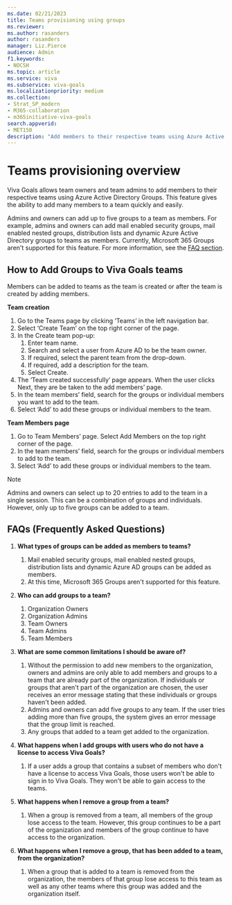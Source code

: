 ```yaml
---
ms.date: 02/21/2023
title: Teams provisioning using groups 
ms.reviewer: 
ms.author: rasanders
author: rasanders
manager: Liz.Pierce
audience: Admin
f1.keywords:
- NOCSH
ms.topic: article
ms.service: viva
ms.subservice: viva-goals
ms.localizationpriority: medium
ms.collection:  
- Strat_SP_modern
- M365-collaboration
- m365initiative-viva-goals  
search.appverid:
- MET150
description: "Add members to their respective teams using Azure Active Directory Group with Viva Goals"
---
```


# Teams provisioning overview

Viva Goals allows team owners and team admins to add members to their respective teams using Azure Active Directory Groups. This feature gives the ability to add many members to a team quickly and easily.

Admins and owners can add up to five groups to a team as members. For example, admins and owners can add mail enabled security groups, mail enabled nested groups, distribution lists and dynamic Azure Active Directory groups to teams as members. Currently, Microsoft 365 Groups aren't supported for this feature.   For more information, see the [FAQ section](/viva/goals/teams-provisioning#faqs-frequently-asked-questions).

## How to Add Groups to Viva Goals teams
Members can be added to teams as the team is created or after the team is created by adding members.

**Team creation**

1. Go to the Teams page by clicking ‘Teams’ in the left navigation bar.
1. Select ‘Create Team’ on the top right corner of the page.
1. In the Create team pop-up:
    1. Enter team name.
    1. Search and select a user from Azure AD to be the team owner.  
    1. If required, select the parent team from the drop-down.
    1. If required, add a description for the team.
    1. Select Create.
1. The ‘Team created successfully’ page appears. When the user clicks Next, they are be taken to the add members’ page.
1. In the team members’ field, search for the groups or individual members you want to add to the team.
6. Select ‘Add’ to add these groups or individual members to the team.


**Team Members page**

1. Go to Team Members’ page. Select Add Members on the top right corner of the page.
1. In the team members’ field, search for the groups or individual members to add to the team.
1. Select ‘Add’ to add these groups or individual members to the team.

> [!NOTE]
> Admins and owners can select up to 20 entries to add to the team in a single session. This can be a combination of groups and individuals. However, only up to five groups can be added to a team.

## FAQs (Frequently Asked Questions)

1. **What types of groups can be added as members to teams?**
    1. Mail enabled security groups, mail enabled nested groups, distribution lists and dynamic Azure AD groups can be added as members.  
    1. At this time, Microsoft 365 Groups aren't supported for this feature.

2. **Who can add groups to a team?**
    1. Organization Owners
    1. Organization Admins
    1. Team Owners
    1. Team Admins
    1. Team Members

3. **What are some common limitations I should be aware of?**
    1. Without the permission to add new members to the organization, owners and admins are only able to add members and groups to a team that are already part of the organization. If individuals or groups that aren't part of the organization are chosen, the user receives an error message stating that these individuals or groups haven't been added.
    1. Admins and owners can add five groups to any team. If the user tries adding more than five groups, the system gives an error message that the group limit is reached.
    1. Any groups that added to a team get added to the organization.

4. **What happens when I add groups with users who do not have a license to access Viva Goals?**
    1. If a user adds a group that contains a subset of members who don't have a license to access Viva Goals, those users won't be able to sign in to Viva Goals. They won't be able to gain access to the teams.

5. **What happens when I remove a group from a team?**
    1. When a group is removed from a team, all members of the group lose access to the team. However, this group continues to be a part of the organization and members of the group continue to have access to the organization. 

6. **What happens when I remove a group, that has been added to a team, from the organization?**
    1. When a group that is added to a team is removed from the organization, the members of that group lose access to this team as well as any other teams where this group was added and the organization itself.